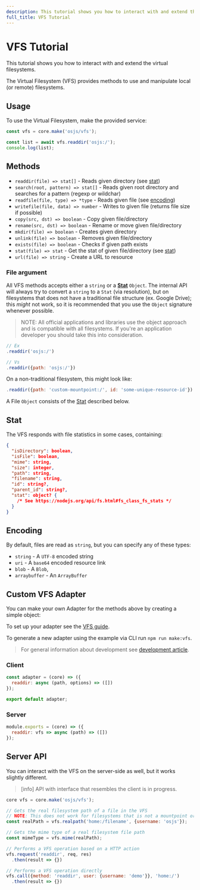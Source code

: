 ```yaml
---
description: This tutorial shows you how to interact with and extend the virtual filesystems.
full_title: VFS Tutorial
---
```


# VFS Tutorial

This tutorial shows you how to interact with and extend the virtual filesystems.

The Virtual Filesystem (VFS) provides methods to use and manipulate local (or remote) filesystems.

## Usage

To use the Virtual Filesystem, make the provided service:

```javascript
const vfs = core.make('osjs/vfs');

const list = await vfs.readdir('osjs:/');
console.log(list);
```

## Methods

* `readdir(file) => stat[]` - Reads given directory (see [stat](#stat))
* `search(root, pattern) => stat[]` - Reads given root directory and searches for a pattern (regexp or wildchar)
* `readfile(file, type) => *type` - Reads given file (see [encoding](#encoding))
* `writefile(file, data) => number` - Writes to given file (returns file size if possible)
* `copy(src, dst) => boolean` - Copy given file/directory
* `rename(src, dst) => boolean` - Rename or move given file/directory
* `mkdir(file) => boolean` - Creates given directory
* `unlink(file) => boolean` - Removes given file/directory
* `exists(file) => boolean` - Checks if given path exists
* `stat(file) => stat` - Get the stat of given file/directory (see [stat](#stat))
* `url(file) => string` - Create a URL to resource

### File argument

All VFS methods accepts either a `string` or a **[Stat](#stat)** `Object`.
The internal API will always try to convert a `string` to a `Stat` (via resolution),
but on filesystems that does not have a traditional file structure (ex. Google Drive);
this *might* not work, so it is recommended that you use the `Object` signature whenever possible.

> NOTE: All official applications and libraries use the object approach and is compatible with all filesystems.
> If you're an application developer you should take this into consideration.

```javascript
// Ex
.readdir('osjs:/')

// Vs
.readdir({path: 'osjs:/'})
```

On a non-traditional filesystem, this might look like:

```javascript
.readdir({path: 'custom-mountpoint:/', id: 'some-unique-resource-id'})
```

A File `Object` consists of the [Stat](#stat) described below.

## Stat

The VFS responds with file statistics in some cases, containing:

```json
{
  "isDirectory": boolean,
  "isFile": boolean,
  "mime": string,
  "size": integer,
  "path": string,
  "filename": string,
  "id": string?,
  "parent_id": string?,
  "stat": object? {
    /* See https://nodejs.org/api/fs.html#fs_class_fs_stats */
  }
}
```

## Encoding

By default, files are read as `string`, but you can specify any of these types:

* `string` - A `UTF-8` encoded string
* `uri` - A `base64` encoded resource link
* `blob` - A `Blob`,
* `arraybuffer` - An `ArrayBuffer`

## Custom VFS Adapter

You can make your own Adapter for the methods above by creating a simple object:

To set up your adapter see the [VFS guide](/guide/filesystem/README.md).

To generate a new adapter using the example via CLI run `npm run make:vfs`.

> For general information about development see [development article](../../development/README.md).

### Client

```javascript
const adapter = (core) => ({
  readdir: async (path, options) => ([])
});

export default adapter;
```

### Server

```javascript
module.exports = (core) => ({
  readdir: vfs => async (path) => ([])
});
```

## Server API

You can interact with the VFS on the server-side as well, but it works slightly different.

> [info] API with interface that resembles the client is in progress.

```javascript
core vfs = core.make('osjs/vfs');

// Gets the real filesystem path of a file in the VFS
// NOTE: This does not work for filesystems that is not a mountpoint or physical drive
const realPath = vfs.realpath('home:/filename', {username: 'osjs'});

// Gets the mime type of a real filesystem file path
const mimeType = vfs.mime(realPath);

// Performs a VFS operation based on a HTTP action
vfs.request('readdir', req, res)
  .then(result => {})

// Performs a VFS operation directly
vfs.call({method: 'readdir', user: {username: 'demo'}}, 'home:/')
  .then(result => {})
```
